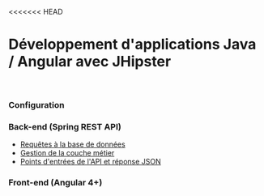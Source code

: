 <<<<<<< HEAD
# Développement d'applications Java / Angular avec JHipster
<br>

### Configuration

### Back-end (Spring REST API)

- [Requêtes à la base de données](backend/Repositories.md)
- [Gestion de la couche métier](backend/Services.md)
- [Points d'entrées de l'API et réponse JSON](backend/ResourceControllers.md)

### Front-end (Angular 4+)

